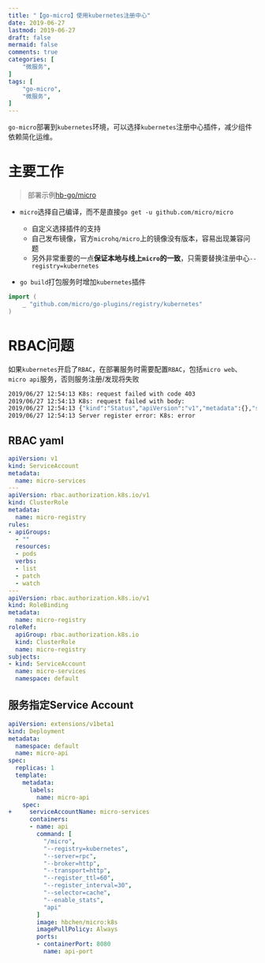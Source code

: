 ```yaml
---
title: "【go-micro】使用kubernetes注册中心"
date: 2019-06-27
lastmod: 2019-06-27
draft: false
mermaid: false
comments: true
categories: [
	"微服务",
]
tags: [
	"go-micro",
    "微服务",
]
---
```


`go-micro`部署到`kubernetes`环境，可以选择`kubernetes`注册中心插件，减少组件依赖简化运维。
<!--more-->
# 主要工作
> 部署示例[hb-go/micro](https://github.com/hb-go/micro/tree/master/k8s)

- `micro`选择自己编译，而不是直接`go get -u github.com/micro/micro`
    - 自定义选择插件的支持
    - 自己发布镜像，官方`microhq/micro`上的镜像没有版本，容易出现兼容问题
    - 另外非常重要的一点**保证本地与线上`micro`的一致**，只需要替换注册中心`--registry=kubernetes`

- `go build`打包服务时增加`kubernetes`插件
```go
import (
	_ "github.com/micro/go-plugins/registry/kubernetes"
)
```

# RBAC问题
如果`kubernetes`开启了`RBAC`，在部署服务时需要配置`RBAC`，包括`micro web`、`micro api`服务，否则服务注册/发现将失败
```bash
2019/06/27 12:54:13 K8s: request failed with code 403
2019/06/27 12:54:13 K8s: request failed with body:
2019/06/27 12:54:13 {"kind":"Status","apiVersion":"v1","metadata":{},"status":"Failure","message":"pods \"micro-web-79545546b4-p5vbt\" is forbidden: User \"system:serviceaccount:default:default\" cannot patch resource \"pods\" in API group \"\" in the namespace \"default\"","reason":"Forbidden","details":{"name":"micro-web-79545546b4-p5vbt","kind":"pods"},"code":403}
2019/06/27 12:54:13 Server register error: K8s: error
```

## RBAC yaml
```yaml
apiVersion: v1
kind: ServiceAccount
metadata:
  name: micro-services
---
apiVersion: rbac.authorization.k8s.io/v1
kind: ClusterRole
metadata:
  name: micro-registry
rules:
- apiGroups:
  - ""
  resources:
  - pods
  verbs:
  - list
  - patch
  - watch
---
apiVersion: rbac.authorization.k8s.io/v1
kind: RoleBinding
metadata:
  name: micro-registry
roleRef:
  apiGroup: rbac.authorization.k8s.io
  kind: ClusterRole
  name: micro-registry
subjects:
- kind: ServiceAccount
  name: micro-services
  namespace: default
```

## 服务指定Service Account
```yaml
apiVersion: extensions/v1beta1
kind: Deployment
metadata:
  namespace: default
  name: micro-api
spec:
  replicas: 1
  template:
    metadata:
      labels:
        name: micro-api
    spec:
+     serviceAccountName: micro-services
      containers:
      - name: api
        command: [
          "/micro",
          "--registry=kubernetes",
          "--server=rpc",
          "--broker=http",
          "--transport=http",
          "--register_ttl=60",
          "--register_interval=30",
          "--selector=cache",
          "--enable_stats",
          "api"
        ]
        image: hbchen/micro:k8s
        imagePullPolicy: Always
        ports:
        - containerPort: 8080
          name: api-port
```